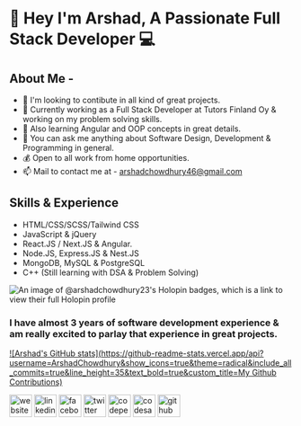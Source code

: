 # [&#x200B;](#)👋 Hey I'm Arshad, A Passionate Full Stack Developer 💻


## [&#x200B;](#)About Me - 

- 👯 I'm looking to contibute in all kind of great projects.
- 🔭 Currently working as a Full Stack Developer at Tutors Finland Oy & working on my problem solving skills.
- 🌱 Also learning Angular and OOP concepts in great details.
- 💬 You can ask me anything about Software Design, Development & Programming in general.
- 💰 Open to all work from home opportunities. 
- 📫 Mail to contact me at - arshadchowdhury46@gmail.com

## [&#x200B;](#)Skills & Experience
- HTML/CSS/SCSS/Tailwind CSS
- JavaScript & jQuery
- React.JS / Next.JS & Angular.
- Node.JS, Express.JS & Nest.JS
- MongoDB, MySQL & PostgreSQL
- C++ (Still learning with DSA & Problem Solving)

![An image of @arshadchowdhury23's Holopin badges, which is a link to view their full Holopin profile](https://holopin.me/arshadchowdhury23)


### [&#x200B;](#)I have almost 3 years of software development experience & am really excited to parlay that experience in great projects.
[![Arshad's GitHub stats](https://github-readme-stats.vercel.app/api?username=ArshadChowdhury&show_icons=true&theme=radical&include_all_commits=true&line_height=35&text_bold=true&custom_title=My Github Contributions)](https://github.com/ArshadChowdhury/github-readme-stats)




[<img src='https://cdn.jsdelivr.net/npm/simple-icons@3.0.1/icons/icloud.svg' alt='website' height='40'>](https://arshadchowdhury.vercel.app/)  [<img src='https://cdn.jsdelivr.net/npm/simple-icons@3.0.1/icons/linkedin.svg' alt='linkedin' height='40'>](https://www.linkedin.com/in/mohammed-arshad-67920b213/) [<img src='https://cdn.jsdelivr.net/npm/simple-icons@3.0.1/icons/facebook.svg' alt='facebook' height='40'>](https://www.facebook.com/arshad.chowdhury23/)  [<img src='https://cdn.jsdelivr.net/npm/simple-icons@3.0.1/icons/twitter.svg' alt='twitter' height='40'>](https://twitter.com/@Arshaaaaaaaaaad)  [<img src='https://cdn.jsdelivr.net/npm/simple-icons@3.0.1/icons/codepen.svg' alt='codepen' height='40'>](https://codepen.io/Serial_killer_00)  [<img src='https://cdn.jsdelivr.net/npm/simple-icons@3.0.1/icons/codesandbox.svg' alt='codesandbox' height='40'>](https://codesandbox.io/u/ArshadChowdhury)  [<img src='https://cdn.jsdelivr.net/npm/simple-icons@3.0.1/icons/github.svg' alt='github' height='40'>](https://github.com/arshad-repliq)
